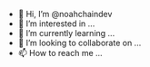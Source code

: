 - 👋 Hi, I’m @noahchaindev
- 👀 I’m interested in ...
- 🌱 I’m currently learning ...
- 💞️ I’m looking to collaborate on ...
- 📫 How to reach me ...

<!---
noahchaindev/noahchaindev is a ✨ special ✨ repository because its `README.md` (this file) appears on your GitHub profile.
You can click the Preview link to take a look at your changes.
--->
